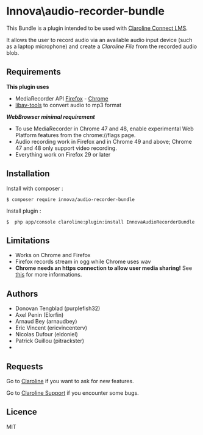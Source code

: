 # Innova\audio-recorder-bundle

This Bundle is a plugin intended to be used with [Claroline Connect LMS](https://github.com/claroline/Claroline).

It allows the user to record audio via an available audio input device (such as a laptop microphone) and create a *Claroline File* from the recorded audio blob.


## Requirements

**This plugin uses**
- MediaRecorder API [Firefox](https://developer.mozilla.org/en-US/docs/Web/API/MediaRecorder_API) - [Chrome](https://developers.google.com/web/updates/2016/01/mediarecorder)
- [libav-tools](https://libav.org/) to convert audio to mp3 format


***WebBrowser minimal requirement***

- To use MediaRecorder in Chrome 47 and 48, enable experimental Web Platform features from the chrome://flags page.
- Audio recording work in Firefox and in Chrome 49 and above; Chrome 47 and 48 only support video recording.
- Everything work on Firefox 29 or later

## Installation

Install with composer :
```
$ composer require innova/audio-recorder-bundle
```

Install plugin :
```
$  php app/console claroline:plugin:install InnovaAudioRecorderBundle
```


## Limitations

- Works on Chrome and Firefox
- Firefox records stream in ogg while Chrome uses wav
- **Chrome needs an https connection to allow user media sharing!** See [this](https://sites.google.com/a/chromium.org/dev/Home/chromium-security/deprecating-powerful-features-on-insecure-origins) for more informations.


## Authors

* Donovan Tengblad (purplefish32)
* Axel Penin (Elorfin)
* Arnaud Bey (arnaudbey)
* Eric Vincent (ericvincenterv)
* Nicolas Dufour (eldoniel)
* Patrick Guillou (pitrackster)
* 

## Requests

Go to [Claroline](https://github.com/claroline/Claroline/issues) if you want to ask for new features.

Go to [Claroline Support](https://github.com/claroline/ClaroSupport/issues) if you encounter some bugs.

## Licence

MIT

